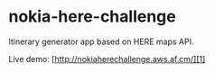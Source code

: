 nokia-here-challenge
====================

Itinerary generator app based on HERE maps API.

Live demo: [http://nokiaherechallenge.aws.af.cm/][1]


  [1]: http://nokiaherechallenge.aws.af.cm/